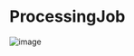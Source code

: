 # ProcessingJob
![image](https://github.com/Abd-elr4hman/ProcessingJob/assets/87248009/f235bbca-cb05-4aab-8be7-f42f7b01aafe)

